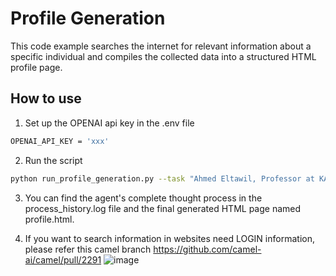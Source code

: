 # Profile Generation

This code example searches the internet for relevant information about a specific individual and compiles the collected
data into a structured HTML profile page.

## How to use

1. Set up the OPENAI api key in the .env file

```bash
OPENAI_API_KEY = 'xxx'
```

2. Run the script

```bash
python run_profile_generation.py --task "Ahmed Eltawil, Professor at KAUST, Suggested Websites:..."
```

3. You can find the agent's complete thought process in the process_history.log file and the final generated HTML page named profile.html.

4. If you want to search information in websites need LOGIN information, please refer this camel branch https://github.com/camel-ai/camel/pull/2291
![image](https://github.com/user-attachments/assets/d4519c56-0397-4fe3-95d9-7a143aa40fe4)
